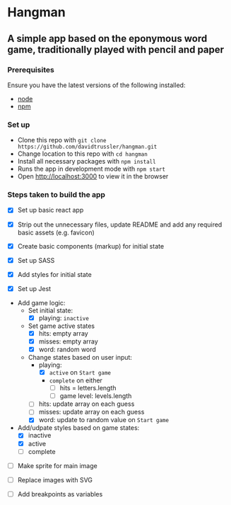 # Hangman

## A simple app based on the eponymous word game, traditionally played with pencil and paper

### Prerequisites

Ensure you have the latest versions of the following installed: 
- [node](https://nodejs.org/)
- [npm](https://www.npmjs.com/)

### Set up

- Clone this repo with `git clone https://github.com/davidtrussler/hangman.git`
- Change location to this repo with `cd hangman`
- Install all necessary packages with `npm install`
- Runs the app in development mode with `npm start`
- Open [http://localhost:3000](http://localhost:3000) to view it in the browser

### Steps taken to build the app

- [X] Set up basic react app

- [X] Strip out the unnecessary files, update README and add any required basic assets (e.g. favicon)

- [X] Create basic components (markup) for initial state

- [X] Set up SASS

- [X] Add styles for initial state

- [X] Set up Jest

- Add game logic: 
	- Set initial state: 
		- [X] playing: `inactive`
	- Set game active states 
		- [X] hits: empty array
		- [X] misses: empty array
		- [X] word: random word
	- Change states based on user input:
		- playing: 
			- [X] `active` on `Start game`
			- `complete` on either 
				- [ ] hits = letters.length
				- [ ] game level: levels.length
		- [ ] hits: update array on each guess
		- [ ] misses: update array on each guess
		- [X] word: update to random value on `Start game`

- Add/udpate styles based on game states: 
	- [X] inactive
  - [X] active
  - [ ] complete

- [ ] Make sprite for main image

- [ ] Replace images with SVG

- [ ] Add breakpoints as variables
